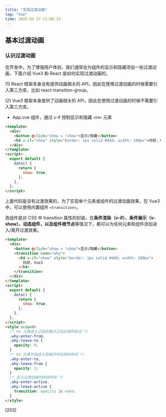 ```yaml
---
title: "实现过渡动画"
tag: "Vue"
time: 2025-01-17 11:08:13
---
```


## 基本过渡动画

### 认识过渡动画

在开发中，为了增强用户体验，我们通常会为组件的显示和隐藏添加一些过渡动画，下面介绍 Vue3 和 React 是如何实现过渡动画的。

(1) React 框架本身没有提供动画相关的 API，因此在使用过渡动画的时候需要引入第三方库，比如 react-transition-group。

(2) Vue3 框架本身提供了动画相关的 API，因此在使用过渡动画的时候不需要引入第三方库。

- App.vue 组件，通过 v-if 控制显示和隐藏 `<h4>` 元素

```html
<template>
  <div>
    <button @click="show = !show">显示/隐藏</button>
    <h4 v-if="show" style="border: 1px solid #ddd; width: 100px">你好，Vue3</h4>
  </div>
</template>
<script>
  export default {
    data() {
      return {
        show: true,
      };
    },
  };
</script>
```

上面代码是没有过渡效果的，为了实现单个元素或组件的过渡动画效果，在 Vue3 中，可以使用内置组件 `<transition>`。

改组件是对 CSS 中 transition 属性的封装，在**条件渲染（v-if）、条件展示（v-show）、动态组件，以及组件根节点**等情况下，都可以为任何元素和组件添加进入/离开过渡效果。

```html
<template>
  <div>
    <button @click="show = !show">显示/隐藏</button>
    <transition name="why">
      <h4 v-if="show" style="border: 1px solid #ddd; width: 100px">
        你好，Vue3
      </h4>
    </transition>
  </div>
</template>
<script>
  export default {
    data() {
      return {
        show: true,
      };
    },
  };
</script>
<style scoped>
  /* h4 元素进入之前和离开之后应用的样式 */
  .why-enter-from,
  .why-leave-to {
    opacity: 0;
  }
  /* h4 元素开始进入和离开时应用的样式 */
  .why-enter-to,
  .why-leave-from {
    opacity: 1;
  }
  /* 定义过渡动画的持续时间 */
  .why-enter-active,
  .why-leave-active {
    transition: opacity 2s ease;
  }
</style>
```
[203]
